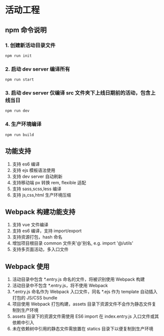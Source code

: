 # 活动工程

## npm 命令说明

### 1. 创建新活动目录文件

```shell
npm run init
```  

### 2. 启动 dev server 编译所有

```shell
npm run start
```  

### 3. 启动 dev server 仅编译 src 文件夹下上线日期前的活动，包含上线当日

```shell
npm run dev
```  

### 4. 生产环境编译

```shell
npm run build
```  

## 功能支持

1. 支持 es6 编译  
2. 支持 ejs 模板语法使用  
3. 支持 dev server 自动刷新
4. 支持移动端 px 转换 rem, flexible 适配
5. 支持 sass,scss,less 编译  
6. 支持 js,css,html 生产环境压缩  

## Webpack 构建功能支持

1. 支持 vue 文件编译
2. 支持 es6 编译，支持 import/export  
3. 支持资源打包，hash 命名  
4. 增加项目根目录 common 文件夹'@'别名, e.g. import '@/utils'  
5. 支持多页面活动，多入口文件  

## Webpack 使用

1. 活动目录中包含 *.entry.js 命名的文件，将被识别使用 Webpack 构建  
2. 活动目录中不包含 *.entry.js，将不使用 Webpack  
3. *.entry.js 命名作为 Webpack 入口文件，同名 *.ejs 作为 template 自动插入打包的 JS/CSS bundle  
4. 项目使用 Webpack 打包构建，assets 目录下资源文件不会作为静态文件复制到生产环境  
5. assets 目录下的资源文件需使用 ES6 import 在 index.entry.js 入口文件或其依赖中引入  
6. 未在依赖树中引用的静态文件需放置在 statics 目录下以便复制到生产环境  
